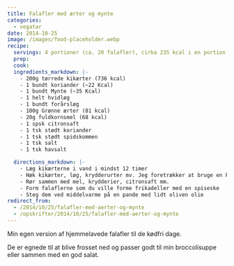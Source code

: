 ```yaml
---
title: Falafler med ærter og mynte
categories:
  - vegatar
date: 2014-10-25
image: /images/food-placeholder.webp
recipe:
  servings: 4 portioner (ca. 20 falafler), cirka 235 kcal i en portion.
  prep:
  cook:
  ingredients_markdown: |-
    - 200g tørrede kikærter (736 kcal)
    - 1 bundt koriander (~22 Kcal)
    - 1 bundt Mynte (~35 Kcal)
    - 1 helt hvidløg
    - 1 bundt forårsløg
    - 100g Grønne ærter (81 kcal)
    - 20g fuldkornsmel (68 kcal)
    - 1 spsk citronsaft
    - 1 tsk stødt koriander
    - 1 tsk stødt spidskommen
    - 1 tsk salt
    - 1 tsk havsalt

  directions_markdown: |-
    - Læg kikærterne i vand i mindst 12 timer
    - Hæk kikærter, løg, krydderurter mv. Jeg foretrækker at bruge en kødhakker
    - Rør sammen med mel, krydderier, citronsaft mm.
    - Form falaflerne som du ville forme frikadeller med en spiseske
    - Steg dem ved middelvarme på en pande med lidt oliven olie
redirect_from:
  - /2014/10/25/falafler-med-aerter-og-mynte
  - /opskrifter/2014/10/25/falafler-med-aerter-og-mynte
---
```


Min egen version af hjemmelavede falafler til de kødfri dage.

De er egnede til at blive frosset ned og passer godt til min broccolisuppe eller sammen med en god salat.
